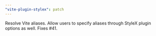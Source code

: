 ```yaml
---
"vite-plugin-stylex": patch
---
```


Resolve Vite aliases. Allow users to specify aliases through StyleX plugin options as well. Fixes #41.
